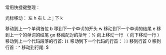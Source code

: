 常用快捷键整理：

光标移动：
左 h
右 L
上 j
下 k

移动到上一个单词首位 b
移到下一个单词的开头 w
移动到下一个单词的结尾 e
移到上一个的单词的结尾 ge
移动配对的括号：%
向上移动一行 （
向下移动一行 ）
移动到上一个代码段落的行首: `[[`
移动到下一个代码的行首： `]]`
移到行首 0
移到行首：^
移动到行尾: $